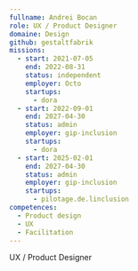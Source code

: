 ```yaml
---
fullname: Andrei Bocan
role: UX / Product Designer
domaine: Design
github: gestaltfabrik
missions:
  - start: 2021-07-05
    end: 2022-08-31
    status: independent
    employer: Octo
    startups:
      - dora
  - start: 2022-09-01
    end: 2027-04-30
    status: admin
    employer: gip-inclusion
    startups:
      - dora
  - start: 2025-02-01
    end: 2027-04-30
    status: admin
    employer: gip-inclusion
    startups:
      - pilotage.de.linclusion
competences:
  - Product design
  - UX
  - Facilitation
---
```

UX / Product Designer